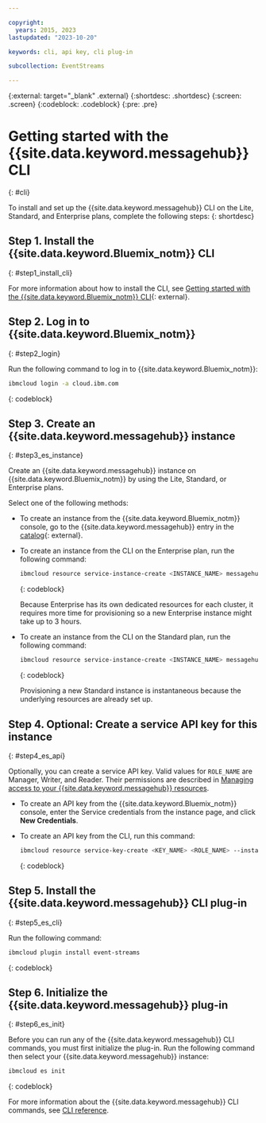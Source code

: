 ```yaml
---

copyright:
  years: 2015, 2023
lastupdated: "2023-10-20"

keywords: cli, api key, cli plug-in

subcollection: EventStreams

---
```


{:external: target="_blank" .external}
{:shortdesc: .shortdesc}
{:screen: .screen}
{:codeblock: .codeblock}
{:pre: .pre}

# Getting started with the {{site.data.keyword.messagehub}} CLI 
{: #cli}

To install and set up the {{site.data.keyword.messagehub}} CLI on the Lite, Standard, and Enterprise plans, complete the following steps:
{: shortdesc}

## Step 1. Install the {{site.data.keyword.Bluemix_notm}} CLI
{: #step1_install_cli}

For more information about how to install the CLI, see [Getting started with the {{site.data.keyword.Bluemix_notm}} CLI](/docs/cli?topic=cli-getting-started){: external}.

## Step 2. Log in to {{site.data.keyword.Bluemix_notm}} 
{: #step2_login}

Run the following command to log in to {{site.data.keyword.Bluemix_notm}}:
```sh
ibmcloud login -a cloud.ibm.com
```
{: codeblock}


## Step 3. Create an {{site.data.keyword.messagehub}} instance
{: #step3_es_instance}

Create an {{site.data.keyword.messagehub}} instance on {{site.data.keyword.Bluemix_notm}} by using the Lite, Standard, or Enterprise plans. 

Select one of the following methods:

* To create an instance from the {{site.data.keyword.Bluemix_notm}} console, go to the {{site.data.keyword.messagehub}} entry in the [catalog](https://cloud.ibm.com/catalog/event-streams){: external}.

* To create an instance from the CLI on the Enterprise plan, run the following command:
    ```sh
    ibmcloud resource service-instance-create <INSTANCE_NAME> messagehub enterprise-3nodes-2tb <REGION>
    ```
    {: codeblock}
   
   Because Enterprise has its own dedicated resources for each cluster, it requires more time for provisioning so a new Enterprise instance might take up to 3 hours.


* To create an instance from the CLI on the Standard plan, run the following command:

    ```sh
    ibmcloud resource service-instance-create <INSTANCE_NAME> messagehub standard <REGION>
    ```
    {: codeblock}

    Provisioning a new Standard instance is instantaneous because the underlying resources are already set up.

## Step 4. Optional: Create a service API key for this instance
{: #step4_es_api}

Optionally, you can create a service API key. Valid values for `ROLE_NAME` are Manager, Writer, and Reader. Their permissions are described in [Managing access to your {{site.data.keyword.messagehub}} resources](/docs/EventStreams?topic=EventStreams-security#security).

* To create an API key from the {{site.data.keyword.Bluemix_notm}} console, enter the Service credentials from the instance page, and click **New Credentials**.

* To create an API key from the CLI, run this command:
    ```sh
    ibmcloud resource service-key-create <KEY_NAME> <ROLE_NAME> --instance-name <INSTANCE_NAME>
    ```
    {: codeblock}

## Step 5. Install the {{site.data.keyword.messagehub}} CLI plug-in
{: #step5_es_cli}

Run the following command:
```sh
ibmcloud plugin install event-streams
```
{: codeblock}

## Step 6. Initialize the {{site.data.keyword.messagehub}} plug-in
{: #step6_es_init}

Before you can run any of the {{site.data.keyword.messagehub}} CLI commands, you must first initialize the plug-in. Run the following command then select your {{site.data.keyword.messagehub}} instance:

```sh
ibmcloud es init
```
{: codeblock}

For more information about the {{site.data.keyword.messagehub}} CLI commands, see [CLI reference](/docs/EventStreams?topic=EventStreams-cli_reference).










